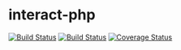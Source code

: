 # interact-php
[![Build Status](https://travis-ci.org/TheInteract/interact-php.svg?branch=master)](https://travis-ci.org/TheInteract/interact-php)
[![Build Status](https://travis-ci.org/TheInteract/interact-php.svg?branch=master)](https://travis-ci.org/TheInteract/interact-php)
[![Coverage Status](https://coveralls.io/repos/github/TheInteract/interact-php/badge.svg?branch=master)](https://coveralls.io/github/TheInteract/interact-php?branch=master)